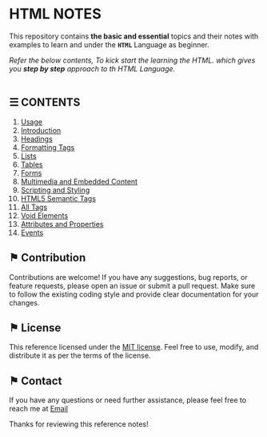 # HTML NOTES

This repository contains __the basic and essential__ topics and their notes with examples to learn and under the __`HTML`__ Language as beginner.

*Refer the below contents, To kick start the learning the HTML. which gives you __step by step__ approach to th HTML Language.*
\
&nbsp;

## &#9776; CONTENTS 
1. [Usage](./usage.md)
2. [Introduction](./introduction.md)
3. [Headings](docs/headings.md)
4. [Formatting Tags](docs/formatting-tags.md)
5. [Lists](docs/lists.md)
6. [Tables](docs/tables.md)
7. [Forms](docs/forms.md)
8. [Multimedia and Embedded Content](docs/multimedia-and-embedded-content.md)
9. [Scripting and Styling](docs/scripting-and-styling.md)
10. [HTML5 Semantic Tags](docs/html-semantic-tags.md)
11. [All Tags](./all-tags.md)
12. [Void Elements](./void-elements.md)
13. [Attributes and Properties](docs/attributes-and-properties.md)
14. [Events](docs/events.md)

## &#9873; Contribution

Contributions are welcome! If you have any suggestions, bug reports, or feature requests, please open an issue or submit a pull request. Make sure to follow the existing coding style and provide clear documentation for your changes.

## &#9873; License

This reference licensed under the [MIT license](LICENSE). Feel free to use, modify, and distribute it as per the terms of the license.

## &#9873; Contact

If you have any questions or need further assistance, please feel free to reach me at [Email](mailto:social_text)

Thanks for reviewing this reference notes!